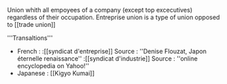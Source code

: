 Union whith all empoyees of a company (except top excecutives) regardless of their occupation.
Entreprise union is a type of union opposed to [[trade union]]

'''Transaltions'''

* French : 
:[[syndicat d'entreprise]] Source : ''Denise Flouzat, Japon éternelle renaissance''
:[[syndicat d'industrie]] Source : ''online encyclopedia on Yahoo!''
* Japanese : [[Kigyo Kumai]]